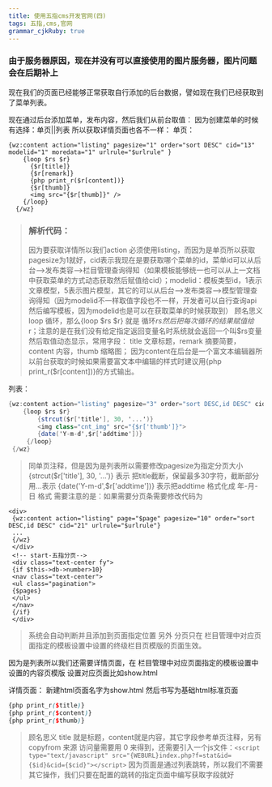 ```yaml
---
title: 使用五指cms开发官网(四)
tags: 五指,cms,官网
grammar_cjkRuby: true
---
```

### 由于服务器原因，现在并没有可以直接使用的图片服务器，图片问题会在后期补上

现在我们的页面已经能够正常获取自行添加的后台数据，譬如现在我们已经获取到了菜单列表。

现在通过后台添加菜单，发布内容，然后我们从前台取值：
因为创建菜单的时候有选择：单页||列表 所以获取详情页面也各不一样：
单页：

``` dust
{wz:content action="listing" pagesize="1" order="sort DESC" cid="13" modelid="1" moredata="1" urlrule="$urlrule" }
    {loop $rs $r}
      {$r[title]}
      {$r[remark]}
      {php print_r($r[content])}
      {$r[thumb]}
      <img src="{$r[thumb]}" />
    {/loop}
  {/wz}
```
>  ### 解析代码：
> 因为要获取详情所以我们action 必须使用listing，而因为是单页所以获取pagesize为1就好，cid表示我现在是要获取哪个菜单的id，菜单id可以从后台-->发布类容-->栏目管理查询得知（如果模板能够统一也可以从上一文档中获取菜单的方式动态获取然后赋值给cid）；modelid：模板类型id，1表示文章模型，5表示图片模型，其它的可以从后台-->发布类容-->模型管理查询得知（因为modelid不一样取值字段也不一样，开发者可以自行查询api然后编写模板，因为modelid也是可以在获取菜单的时候获取到）
> 顾名思义loop 循环，那么{loop $rs $r} 就是 循环$rs 然后把每次循环的结果赋值给$r；注意的是在我们没有给定指定返回变量名时系统就会返回一个叫$rs变量
> 然后取值动态显示，常用字段： title 文章标题，remark 摘要简要，content 内容，thumb 缩略图； 因为content在后台是一个富文本编辑器所以前台获取的时候如果需要富文本中编辑的样式时建议用{php print_r($r[content])}的方式输出。


列表：

``` cs
{wz:content action="listing" pagesize="3" order="sort DESC,id DESC" cid="21"} 
	{loop $rs $r}
        {strcut($r['title'], 30, '...')}
        <img class="cnt_img" src="{$r['thumb']}"> 
        {date('Y-m-d',$r['addtime'])}
     {/loop}
 {/wz}
```

> 同单页注释，但是因为是列表所以需要修改pagesize为指定分页大小
> {strcut($r['title'], 30, '...')} 表示 把title截断，保留最多30字符，截断部分用...表示
> {date('Y-m-d',$r['addtime'])} 表示把addtime 格式化成 年-月-日 格式
> 需要注意的是：如果需要分页条需要修改代码为

``` dust
<div>
 {wz:content action="listing" page="$page" pagesize="10" order="sort DESC,id DESC" cid="21" urlrule="$urlrule"}
 ...
 {/wz}
 </div>
 <!-- start-五指分页-->
 <div class="text-center fy">
 {if $this->db->number>10}
 <nav class="text-center">
 <ul class="pagination">
 {$pages}
 </ul>
 </nav>
 {/if}
 </div>
```
> 系统会自动判断并且添加到页面指定位置
> 另外 分页只在 栏目管理中对应页面指定的模板设置中设置的终级栏目页模版的页面生效。

因为是列表所以我们还需要详情页面，在 栏目管理中对应页面指定的模板设置中设置的内容页模版 设置对应页面比如show.html

详情页面：
新建html页面名字为show.html
然后书写为基础html标准页面

``` scss
{php print_r($title)}
{php print_r($content)}
{php print_r($thumb)}
```
> 顾名思义 title 就是标题，content就是内容，其它字段参考单页注释，另有copyfrom 来源 访问量需要用 <lable id="hits">0</lable> 来得到，还需要引入一个js文件：`<script type="text/javascript" src="{WEBURL}index.php?f=stat&id={$id}&cid={$cid}"></script>`
> 因为页面是通过列表跳转，所以我们不需要其它操作，我们只要在配置的跳转的指定页面中编写获取字段就好
> 
 

